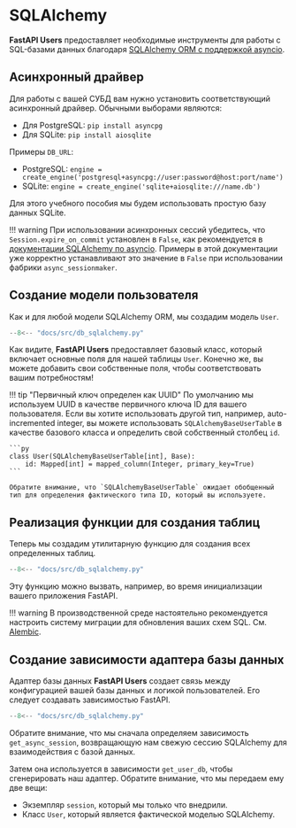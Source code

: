 # SQLAlchemy

**FastAPI Users** предоставляет необходимые инструменты для работы с SQL-базами данных благодаря [SQLAlchemy ORM с поддержкой asyncio](https://docs.sqlalchemy.org/en/14/orm/extensions/asyncio.html).

## Асинхронный драйвер

Для работы с вашей СУБД вам нужно установить соответствующий асинхронный драйвер. Обычными выборами являются:

* Для PostgreSQL: `pip install asyncpg`
* Для SQLite: `pip install aiosqlite`

Примеры `DB_URL`:

* PostgreSQL: `engine = create_engine('postgresql+asyncpg://user:password@host:port/name')`
* SQLite: `engine = create_engine('sqlite+aiosqlite:///name.db')`

Для этого учебного пособия мы будем использовать простую базу данных SQLite.

!!! warning
    При использовании асинхронных сессий убедитесь, что `Session.expire_on_commit` установлен в `False`, как рекомендуется в [документации SQLAlchemy по asyncio](https://docs.sqlalchemy.org/en/20/orm/extensions/asyncio.html#asyncio-orm-avoid-lazyloads). Примеры в этой документации уже корректно устанавливают это значение в `False` при использовании фабрики `async_sessionmaker`.

## Создание модели пользователя

Как и для любой модели SQLAlchemy ORM, мы создадим модель `User`.

```py hl_lines="15-16"
--8<-- "docs/src/db_sqlalchemy.py"
```

Как видите, **FastAPI Users** предоставляет базовый класс, который включает основные поля для нашей таблицы `User`. Конечно же, вы можете добавить свои собственные поля, чтобы соответствовать вашим потребностям!

!!! tip "Первичный ключ определен как UUID"
    По умолчанию мы используем UUID в качестве первичного ключа ID для вашего пользователя. Если вы хотите использовать другой тип, например, auto-incremented integer, вы можете использовать `SQLAlchemyBaseUserTable` в качестве базового класса и определить свой собственный столбец `id`.

    ```py
    class User(SQLAlchemyBaseUserTable[int], Base):
        id: Mapped[int] = mapped_column(Integer, primary_key=True)
    ```

    Обратите внимание, что `SQLAlchemyBaseUserTable` ожидает обобщенный тип для определения фактического типа ID, который вы используете.

## Реализация функции для создания таблиц

Теперь мы создадим утилитарную функцию для создания всех определенных таблиц.

```py hl_lines="23-25"
--8<-- "docs/src/db_sqlalchemy.py"
```

Эту функцию можно вызвать, например, во время инициализации вашего приложения FastAPI.

!!! warning
    В производственной среде настоятельно рекомендуется настроить систему миграции для обновления ваших схем SQL. См. [Alembic](https://alembic.sqlalchemy.org/en/latest/).

## Создание зависимости адаптера базы данных

Адаптер базы данных **FastAPI Users** создает связь между конфигурацией вашей базы данных и логикой пользователей. Его следует создавать зависимостью FastAPI.

```py hl_lines="28-34"
--8<-- "docs/src/db_sqlalchemy.py"
```

Обратите внимание, что мы сначала определяем зависимость `get_async_session`, возвращающую нам свежую сессию SQLAlchemy для взаимодействия с базой данных.

Затем она используется в зависимости `get_user_db`, чтобы сгенерировать наш адаптер. Обратите внимание, что мы передаем ему две вещи:

* Экземпляр `session`, который мы только что внедрили.
* Класс `User`, который является фактической моделью SQLAlchemy.